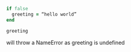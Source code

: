 ```ruby 
if false
  greeting = “hello world”
end

greeting
```

will throw a NameError as greeting is undefined